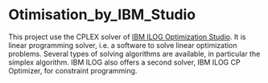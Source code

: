 # Otimisation_by_IBM_Studio

This project use the CPLEX solver of [IBM ILOG Optimization Studio](https://www.ibm.com/products/ilog-cplex-optimization-studio). It is linear programming solver, i.e. a software to solve linear optimization problems. Several types of solving algorithms are available, in particular the simplex algorithm. IBM ILOG also offers a second solver, IBM ILOG CP Optimizer, for constraint programming.
